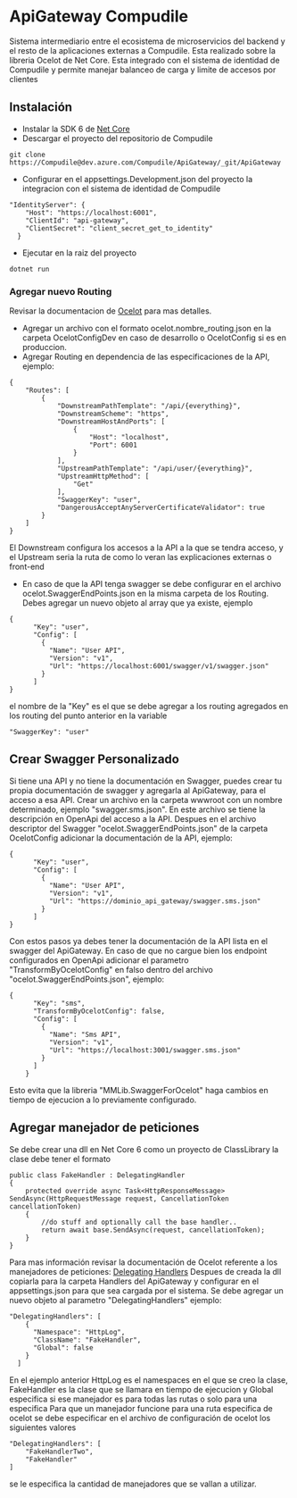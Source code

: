 # ApiGateway Compudile
Sistema intermediario entre el ecosistema de microservicios del 
backend y el resto de la aplicaciones externas a Compudile. Esta realizado 
sobre la libreria Ocelot de Net Core.
Esta integrado con el sistema de identidad de Compudile y permite
manejar balanceo de carga y limite de accesos por clientes
## Instalación
* Instalar la SDK 6 de [Net Core](https://dotnet.microsoft.com/en-us/download/dotnet/6.0)
* Descargar el proyecto del repositorio de Compudile
```
git clone https://Compudile@dev.azure.com/Compudile/ApiGateway/_git/ApiGateway
```
* Configurar en el appsettings.Development.json del proyecto la 
integracion con el sistema de identidad de Compudile
```
"IdentityServer": {
    "Host": "https://localhost:6001",
    "ClientId": "api-gateway",
    "ClientSecret": "client_secret_get_to_identity"
  }
```
* Ejecutar en la raiz del proyecto 
```
dotnet run
```
### Agregar nuevo Routing
Revisar la documentacion de [Ocelot](https://ocelot.readthedocs.io/en/latest/features/routing.html) para mas detalles.
* Agregar un archivo con el formato ocelot.nombre_routing.json en la carpeta
OcelotConfigDev en caso de desarrollo o OcelotConfig si es en produccion.
* Agregar Routing en dependencia de las especificaciones de la API, ejemplo:
```
{
	"Routes": [
		{
			"DownstreamPathTemplate": "/api/{everything}",
			"DownstreamScheme": "https",
			"DownstreamHostAndPorts": [
				{
					"Host": "localhost",
					"Port": 6001
				}
			],
			"UpstreamPathTemplate": "/api/user/{everything}",
			"UpstreamHttpMethod": [
				"Get"
			],
			"SwaggerKey": "user",
			"DangerousAcceptAnyServerCertificateValidator": true
		}
	]
}
```
El Downstream configura los accesos a la API a la que se tendra acceso, y el
Upstream seria la ruta de como lo veran las explicaciones externas o front-end
* En caso de que la API tenga swagger se debe configurar en el archivo 
ocelot.SwaggerEndPoints.json en la misma carpeta de los Routing.
Debes agregar un nuevo objeto al array que ya existe, ejemplo
```
{
      "Key": "user",
      "Config": [
        {
          "Name": "User API",
          "Version": "v1",
          "Url": "https://localhost:6001/swagger/v1/swagger.json"
        }
      ]
}
```
el nombre de la "Key" es el que se debe agregar a los routing agregados en los
routing del punto anterior en la variable
```
"SwaggerKey": "user"
```
## Crear Swagger Personalizado

Si tiene una API y no tiene la documentación en Swagger, puedes crear 
tu propia documentación de swagger y agregarla al ApiGateway, para el acceso 
a esa API. Crear un archivo en la carpeta wwwroot con un nombre determinado,
ejemplo "swagger.sms.json". En este archivo se tiene la descripción
en OpenApi del acceso a la API. Despues en el archivo descriptor del Swagger 
"ocelot.SwaggerEndPoints.json" de la carpeta OcelotConfig adicionar la documentación
de la API, ejemplo: 
```
{
      "Key": "user",
      "Config": [
        {
          "Name": "User API",
          "Version": "v1",
          "Url": "https://dominio_api_gateway/swagger.sms.json"
        }
      ]
}
```
Con estos pasos ya debes tener la documentación de la API lista en el 
swagger del ApiGateway. En caso de que no cargue bien los endpoint
configurados en OpenApi adicionar el parametro "TransformByOcelotConfig" en falso
dentro del archivo "ocelot.SwaggerEndPoints.json", ejemplo:
```
{
      "Key": "sms",
      "TransformByOcelotConfig": false,
      "Config": [
        {
          "Name": "Sms API",
          "Version": "v1",
          "Url": "https://localhost:3001/swagger.sms.json"
        }
      ]
    }
```
Esto evita que la libreria "MMLib.SwaggerForOcelot" haga cambios 
en tiempo de ejecucion a lo previamente configurado.

## Agregar manejador de peticiones
Se debe crear una dll en Net Core 6 como un proyecto de ClassLibrary
la clase debe tener el formato
```
public class FakeHandler : DelegatingHandler
{
    protected override async Task<HttpResponseMessage> SendAsync(HttpRequestMessage request, CancellationToken cancellationToken)
    {
        //do stuff and optionally call the base handler..
        return await base.SendAsync(request, cancellationToken);
    }
}
```
Para mas información revisar la documentación de Ocelot
referente a los manejadores de peticiones: [Delegating Handlers](https://ocelot.readthedocs.io/en/latest/features/delegatinghandlers.html)
Despues de creada la dll copiarla para la carpeta Handlers del ApiGateway
y configurar en el appsettings.json para que sea cargada por el sistema. Se debe agregar un nuevo objeto 
al parametro "DelegatingHandlers" ejemplo:
```
"DelegatingHandlers": [
    {
      "Namespace": "HttpLog",
      "ClassName": "FakeHandler",
      "Global": false
    }
  ]
```
En el ejemplo anterior HttpLog es el namespaces en el que se creo la clase,
FakeHandler es la clase que se llamara en tiempo de ejecucion y
Global especifica si ese manejador es para todas las rutas
o solo para una especifica
Para que un manejador funcione para una ruta especifica
de ocelot se debe especificar en el archivo de configuración
de ocelot los siguientes valores
```
"DelegatingHandlers": [
    "FakeHandlerTwo",
    "FakeHandler"
]
```
se le especifica la cantidad de manejadores que se vallan a utilizar.

